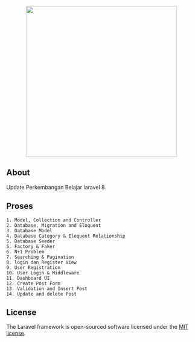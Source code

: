 <p align="center"><a href="https://laravel.com" target="_blank"><img src="https://raw.githubusercontent.com/laravel/art/master/logo-lockup/5%20SVG/2%20CMYK/1%20Full%20Color/laravel-logolockup-cmyk-red.svg" width="400"></a></p>

## About
Update Perkembangan Belajar laravel 8

## Proses
    1. Model, Collection and Controller
    2. Database, Migration and Eloquent
    3. Database Model
    4. Database Category & Eloquent Relationship
    5. Database Seeder
    5. Factory & Faker
    6. N+1 Problem
    7. Searching & Pagination
    8. login dan Register View
    9. User Registration
    10. User Login & Middleware
    11. Dashboard UI
    12. Create Post Form
    13. Validation and Insert Post
    14. Update and delete Post
## License

The Laravel framework is open-sourced software licensed under the [MIT license](https://opensource.org/licenses/MIT).

